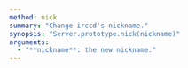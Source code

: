 ```yaml
---
method: nick
summary: "Change irccd's nickname."
synopsis: "Server.prototype.nick(nickname)"
arguments:
  - "**nickname**: the new nickname."
---
```

